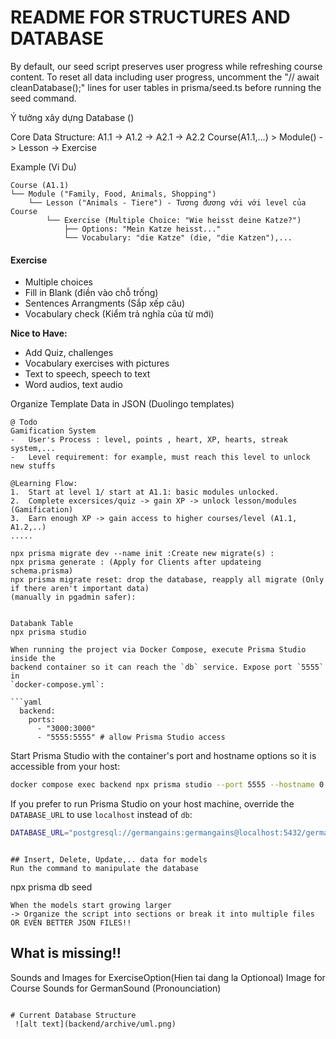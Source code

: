 # README FOR STRUCTURES AND DATABASE

By default, our seed script preserves user progress while refreshing course content. To reset all data including user progress, uncomment the "// await cleanDatabase();" lines for user tables in prisma/seed.ts before running the seed command.

Ý tưởng xây dựng Database ()

Core Data Structure:
A1.1 → A1.2 → A2.1 → A2.2
Course(A1.1,...) > Module() -> Lesson -> Exercise

Example (Vi Du)
```
Course (A1.1) 
└── Module ("Family, Food, Animals, Shopping") 
    └── Lesson ("Animals - Tiere") - Tương đương với với level của Course
        └── Exercise (Multiple Choice: "Wie heisst deine Katze?")
            ├── Options: "Mein Katze heisst..."
            └── Vocabulary: "die Katze" (die, "die Katzen"),...
```

#### Exercise
-   Multiple choices
-   Fill in Blank (điền vào chỗ trống)
-   Sentences Arrangments (Sắp xếp câu)
-   Vocabulary check (Kiểm trả nghĩa của từ mới)

**Nice to Have:**
-   Add Quiz, challenges
-   Vocabulary exercises with pictures
-   Text to speech, speech to text
-   Word audios, text audio

Organize Template Data in JSON (Duolingo templates)


```
@ Todo
Gamification System
-   User's Process : level, points , heart, XP, hearts, streak system,...
-   Level requirement: for example, must reach this level to unlock new stuffs
```

```
@Learning Flow:
1.  Start at level 1/ start at A1.1: basic modules unlocked.
2.  Complete excersices/quiz -> gain XP -> unlock lesson/modules (Gamification)
3.  Earn enough XP -> gain access to higher courses/level (A1.1, A1.2,..)
.....

```

```
npx prisma migrate dev --name init :Create new migrate(s) : 
npx prisma generate : (Apply for Clients after updateing schema.prisma)
npx prisma migrate reset: drop the database, reapply all migrate (Only if there aren't important data)
(manually in pgadmin safer): 
```

```

Databank Table
npx prisma studio

When running the project via Docker Compose, execute Prisma Studio inside the
backend container so it can reach the `db` service. Expose port `5555` in
`docker-compose.yml`:

```yaml
  backend:
    ports:
      - "3000:3000"
      - "5555:5555" # allow Prisma Studio access
```

Start Prisma Studio with the container's port and hostname options so it is
accessible from your host:

```bash
docker compose exec backend npx prisma studio --port 5555 --hostname 0.0.0.0
```

If you prefer to run Prisma Studio on your host machine, override the
`DATABASE_URL` to use `localhost` instead of `db`:

```bash
DATABASE_URL="postgresql://germangains:germangains@localhost:5432/germangainsdb?schema=public" npx prisma studio
```
```

## Insert, Delete, Update,.. data for models
Run the command to manipulate the database
```
npx prisma db seed
```
When the models start growing larger
-> Organize the script into sections or break it into multiple files OR EVEN BETTER JSON FILES!!

```

## What is missing!!
Sounds and Images for ExerciseOption(Hien tai dang la Optionoal) 
Image for Course
Sounds for GermanSound (Pronounciation)
```

# Current Database Structure
 ![alt text](backend/archive/uml.png)